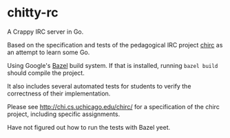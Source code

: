 # chitty-rc

A Crappy IRC server in Go. 

Based on the specification and tests of the pedagogical IRC project 
[chirc](https://github.com/uchicago-cs/chirc) as an attempt to learn some Go. 

Using Google's [Bazel](bazel.io) build system. If that is installed, running `bazel build`
should compile the project. 

It also includes several automated tests for students to verify
the correctness of their implementation.

Please see http://chi.cs.uchicago.edu/chirc/ for a specification of the chirc
project, including specific assignments.

Have not figured out how to run the tests with Bazel yeet.

